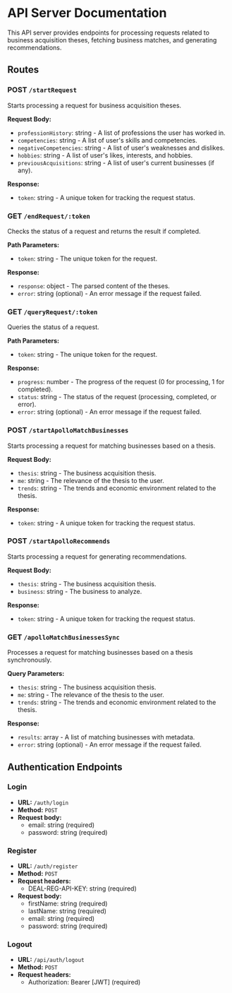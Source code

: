 # API Server Documentation

This API server provides endpoints for processing requests related to business acquisition theses, fetching business matches, and generating recommendations.

## Routes

### POST `/startRequest`

Starts processing a request for business acquisition theses.

**Request Body:**

-   `professionHistory`: string - A list of professions the user has worked in.
-   `competencies`: string - A list of user's skills and competencies.
-   `negativeCompetencies`: string - A list of user's weaknesses and dislikes.
-   `hobbies`: string - A list of user's likes, interests, and hobbies.
-   `previousAcquisitions`: string - A list of user's current businesses (if any).

**Response:**

-   `token`: string - A unique token for tracking the request status.

### GET `/endRequest/:token`

Checks the status of a request and returns the result if completed.

**Path Parameters:**

-   `token`: string - The unique token for the request.

**Response:**

-   `response`: object - The parsed content of the theses.
-   `error`: string (optional) - An error message if the request failed.

### GET `/queryRequest/:token`

Queries the status of a request.

**Path Parameters:**

-   `token`: string - The unique token for the request.

**Response:**

-   `progress`: number - The progress of the request (0 for processing, 1 for completed).
-   `status`: string - The status of the request (processing, completed, or error).
-   `error`: string (optional) - An error message if the request failed.

### POST `/startApolloMatchBusinesses`

Starts processing a request for matching businesses based on a thesis.

**Request Body:**

-   `thesis`: string - The business acquisition thesis.
-   `me`: string - The relevance of the thesis to the user.
-   `trends`: string - The trends and economic environment related to the thesis.

**Response:**

-   `token`: string - A unique token for tracking the request status.

### POST `/startApolloRecommends`

Starts processing a request for generating recommendations.

**Request Body:**

-   `thesis`: string - The business acquisition thesis.
-   `business`: string - The business to analyze.

**Response:**

-   `token`: string - A unique token for tracking the request status.

### GET `/apolloMatchBusinessesSync`

Processes a request for matching businesses based on a thesis synchronously.

**Query Parameters:**

-   `thesis`: string - The business acquisition thesis.
-   `me`: string - The relevance of the thesis to the user.
-   `trends`: string - The trends and economic environment related to the thesis.

**Response:**

-   `results`: array - A list of matching businesses with metadata.
-   `error`: string (optional) - An error message if the request failed.

## Authentication Endpoints

### Login

-   **URL:** `/auth/login`
-   **Method:** `POST`
-   **Request body:**
    -   email: string (required)
    -   password: string (required)

### Register

-   **URL:** `/auth/register`
-   **Method:** `POST`
-   **Request headers:**
    -   DEAL-REG-API-KEY: string (required)
-   **Request body:**
    -   firstName: string (required)
    -   lastName: string (required)
    -   email: string (required)
    -   password: string (required)

### Logout

-   **URL:** `/api/auth/logout`
-   **Method:** `POST`
-   **Request headers:**
    -   Authorization: Bearer [JWT] (required)

